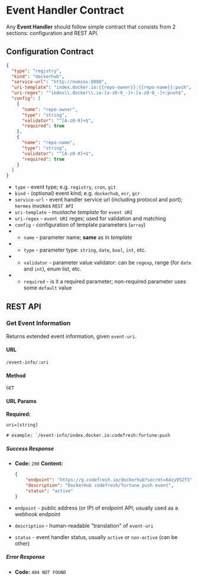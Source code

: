 # Event Handler Contract

Any **Event Handler** should follow simple contract that consists from 2 sections: configuration and REST API.

## Configuration Contract

```json
{
  "type": "registry",
  "kind": "dockerhub",
  "service-url": "http://nomios:8080",
  "uri-template": "index.docker.io:{{repo-owner}}:{{repo-name}}:push",
  "uri-regex": "^index\\.docker\\.io:[a-z0-9_-]+:[a-z0-9_-]+:push$",
  "config": [
    {
      "name": "repo-owner",
      "type": "string",
      "validator": "^[A-z0-9]+$",
      "required": true
    },
    {
      "name": "repo-name",
      "type": "string",
      "validator": "^[A-z0-9]+$",
      "required": true
    }
  ]
}
```

- `type` - event type; e.g. `registry`, `cron`, `git`
- `kind` - (optional) event kind; e.g. `dockerhub`, `ecr`, `gcr`
- `service-url` - event handler service url (including protocol and port); `hermes` invokes `REST API`
- `uri-template` - *mustache template* for `event URI`
- `uri-regex` - `event URI` regex; used for validation and matching
- `config` - configuration of template parameters (`array`)
- - `name` - parameter name; **same** as in *template*
- - `type` - parameter type: `string`, `date`, `bool`, `int`, etc.
- - `validator` - parameter value validator: can be `regexp`, range (for `date` and `int`), enum list, etc.
- - `required` - is it a required parameter; non-required parameter uses some `default` value

## REST API

### Get Event Information

  Returns extended event information, given `event-uri`.

#### URL

```text
/event-info/:uri
```

#### Method

```text
GET
```

#### URL Params

**Required:**

```text
uri=[string]

# example: `/event-info/index.docker.io:codefresh:fortune:push
```

##### Success Response

- **Code:** `200`
    **Content:**
    ```json
    {
        "endpoint": "https://g.codefresh.io/dockerhub?secret=64zy952f3",
        "description": "DockerHub codefresh/fortune push event",
        "status": "active"
    }
    ```

- `endpoint` - public address (or IP) of endpoint API; usually used as a webhook endpoint
- `description` - human-readable "translation" of `event-uri`
- `status` - event handler status, usually `active` or `non-active` (can be other)

##### Error Response

- **Code:** `404 NOT FOUND`
